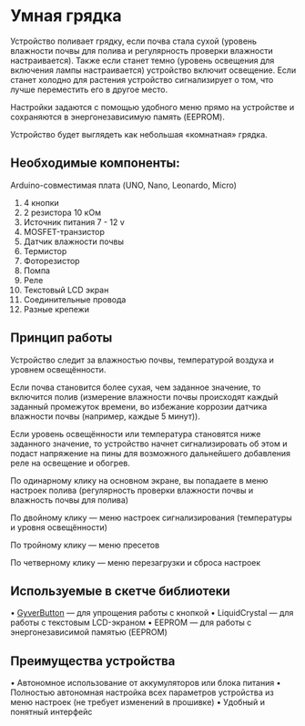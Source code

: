 # Умная грядка

Устройство поливает грядку, если почва стала сухой (уровень влажности почвы для полива и регулярность проверки влажности настраивается). Также если станет темно (уровень освещения для включения лампы настраивается) устройство включит освещение. Если станет холодно для растения устройство сигнализирует о том, что лучше переместить его в другое место. 

Настройки задаются с помощью удобного меню прямо на устройстве и сохраняются в энергонезависимую память (EEPROM).

Устройство будет выглядеть как небольшая «комнатная» грядка.

## Необходимые компоненты:

Arduino-совместимая плата (UNO, Nano, Leonardo, Micro)
1. 4 кнопки
2. 2 резистора 10 кОм
3. Источник питания 7 - 12 v
4. MOSFET-транзистор 
5. Датчик влажности почвы
6. Термистор
7. Фоторезистор
8. Помпа
9. Реле
10. Текстовый LCD экран 
11. Соединительные провода
12. Разные крепежи

## Принцип работы

Устройство следит за влажностью почвы, температурой воздуха и уровнем освещённости.

Если почва становится более сухая, чем заданное значение, то включится полив (измерение влажности почвы происходят каждый заданный промежуток времени, во избежание коррозии датчика влажности почвы (например, каждые 5 минут)).

Если уровень освещённости или температура становятся ниже заданного значение, то устройство начнет сигнализировать об этом и подаст напряжение на пины для возможного дальнейшего добавления реле на освещение и обогрев.

По одинарному клику на основном экране, вы попадаете в меню настроек полива (регулярность проверки влажности почвы и влажность почвы для полива)

По двойному клику — меню настроек сигнализирования (температуры и уровня освещённости)

По тройному клику — меню пресетов

По четверному клику — меню перезагрузки и сброса настроек


## Используемые в скетче библиотеки

• [GyverButton](https://github.com/AlexGyver/GyverLibs/tree/master/GyverButton)  —  для упрощения работы с кнопкой
• LiquidCrystal  —  для работы с текстовым LCD-экраном
• EEPROM — для работы с энергонезависимой памятью (EEPROM)

## Преимущества устройства

• Автономное использование от аккумуляторов или блока питания
• Полностью автономная настройка всех параметров устройства из меню настроек (не требует изменений в прошивке)
• Удобный и понятный интерфейс

